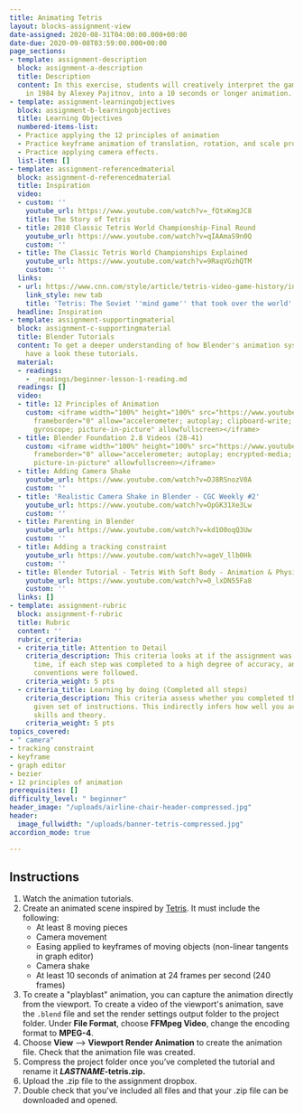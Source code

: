 ```yaml
---
title: Animating Tetris
layout: blocks-assignment-view
date-assigned: 2020-08-31T04:00:00.000+00:00
date-due: 2020-09-08T03:59:00.000+00:00
page_sections:
- template: assignment-description
  block: assignment-a-description
  title: Description
  content: In this exercise, students will creatively interpret the game, Tetris created
    in 1984 by Alexey Pajitnov, into a 10 seconds or longer animation.
- template: assignment-learningobjectives
  block: assignment-b-learningobjectives
  title: Learning Objectives
  numbered-items-list:
  - Practice applying the 12 principles of animation
  - Practice keyframe animation of translation, rotation, and scale properties.
  - Practice applying camera effects.
  list-item: []
- template: assignment-referencedmaterial
  block: assignment-d-referencedmaterial
  title: Inspiration
  video:
  - custom: ''
    youtube_url: https://www.youtube.com/watch?v=_fQtxKmgJC8
    title: The Story of Tetris
  - title: 2010 Classic Tetris World Championship-Final Round
    youtube_url: https://www.youtube.com/watch?v=qIAAmaS9n0Q
    custom: ''
  - title: The Classic Tetris World Championships Explained
    youtube_url: https://www.youtube.com/watch?v=9RaqVGzhQTM
    custom: ''
  links:
  - url: https://www.cnn.com/style/article/tetris-video-game-history/index.html
    link_style: new tab
    title: 'Tetris: The Soviet ''mind game'' that took over the world'
  headline: Inspiration
- template: assignment-supportingmaterial
  block: assignment-c-supportingmaterial
  title: Blender Tutorials
  content: To get a deeper understanding of how Blender's animation system works,
    have a look these tutorials.
  material:
  - readings:
    - _readings/beginner-lesson-1-reading.md
  readings: []
  video:
  - title: 12 Principles of Animation
    custom: <iframe width="100%" height="100%" src="https://www.youtube.com/embed/videoseries?list=PL-bOh8btec4CXd2ya1NmSKpi92U_l6ZJd"
      frameborder="0" allow="accelerometer; autoplay; clipboard-write; encrypted-media;
      gyroscope; picture-in-picture" allowfullscreen></iframe>
  - title: Blender Foundation 2.8 Videos (28-41)
    custom: <iframe width="100%" height="100%" src="https://www.youtube-nocookie.com/embed/videoseries?list=PLa1F2ddGya_-UvuAqHAksYnB0qL9yWDO6"
      frameborder="0" allow="accelerometer; autoplay; encrypted-media; gyroscope;
      picture-in-picture" allowfullscreen></iframe>
  - title: Adding Camera Shake
    youtube_url: https://www.youtube.com/watch?v=DJ8RSnozV0A
    custom: ''
  - title: 'Realistic Camera Shake in Blender - CGC Weekly #2'
    youtube_url: https://www.youtube.com/watch?v=OpGK31Xe3Lw
    custom: ''
  - title: Parenting in Blender
    youtube_url: https://www.youtube.com/watch?v=kd1O0oqQ3Uw
    custom: ''
  - title: Adding a tracking constraint
    youtube_url: https://www.youtube.com/watch?v=ageV_llb0Hk
    custom: ''
  - title: Blender Tutorial - Tetris With Soft Body - Animation & Physics Tips
    youtube_url: https://www.youtube.com/watch?v=0_lxDN55Fa8
    custom: ''
  links: []
- template: assignment-rubric
  block: assignment-f-rubric
  title: Rubric
  content: ''
  rubric_criteria:
  - criteria_title: Attention to Detail
    criteria_description: This criteria looks at if the assignment was submitted on
      time, if each step was completed to a high degree of accuracy, and if file naming
      conventions were followed.
    criteria_weight: 5 pts
  - criteria_title: Learning by doing (Completed all steps)
    criteria_description: This criteria assess whether you completed the assignment's
      given set of instructions. This indirectly infers how well you acquired foundational
      skills and theory.
    criteria_weight: 5 pts
topics_covered:
- " camera"
- tracking constraint
- keyframe
- graph editor
- bezier
- 12 principles of animation
prerequisites: []
difficulty_level: " beginner"
header_image: "/uploads/airline-chair-header-compressed.jpg"
header:
  image_fullwidth: "/uploads/banner-tetris-compressed.jpg"
accordion_mode: true

---
```

## Instructions

1. Watch the animation tutorials.
2. Create an animated scene inspired by [Tetris](https://www.youtube.com/watch?v=qIAAmaS9n0Q). It must include the following:
   * At least 8 moving pieces
   * Camera movement
   * Easing applied to keyframes of moving objects (non-linear tangents in graph editor)
   * Camera shake
   * At least 10 seconds of animation at 24 frames per second (240 frames)
3. To create a "playblast" animation, you can capture the animation directly from the viewport. To create a video of the viewport's animation, save the `.blend` file and set the render settings output folder to the project folder. Under **File Format**, choose **FFMpeg Video**, change the encoding format to **MPEG-4**.
4. Choose **View** ⟶ **Viewport Render Animation** to create the animation file. Check that the animation file was created.
5. Compress the project folder once you’ve completed the tutorial and rename it **_LASTNAME_-tetris.zip.**
6. Upload the .zip file to the assignment dropbox.
7. Double check that you've included all files and that your .zip file can be downloaded and opened.